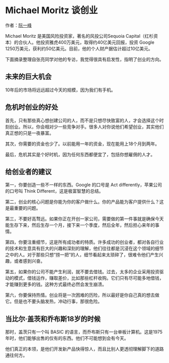 # Michael Moritz 谈创业

作者：[阮一峰](http://www.ruanyifeng.com)

Michael Moritz 是美国风险投资家，著名的风投公司Sequoia Capital（红杉资本）的合伙人。他投资雅虎400万美元，取得约40亿美元回报，投资 Google 1250万美元，获利约50亿美元。目前，他的个人财产据估计超过10亿美元。

下面摘录整理自张亮同学对他的专访，我觉得很具有启发性，指明了创业的方向。

## 未来的巨大机会

10年后的市场将远远超过今天的规模，因为我们有手机。

## 危机时创业的好处

首先，只有那些真心想创建公司的人，而不是只想尽快致富的人，才会选择这个时刻创业。所以，你会相对少一些竞争对手。很多人对你说他们希望创业，其实他们真正想的只是一夜暴富。

其次，你需要的资金也少了。以前能用一年的资金，现在能用上18个月到两年。

最后，危机其实是个好时机，因为任何东西都便宜了，包括你想雇佣的人才。

## 给创业者的建议

第一，你要创造一些不一样的东西。Google 的口号是 Act differently，苹果公司的口号叫 Think Different，这是极富智慧的总结。

第二，创业的核心问题是你能为你的客户做什么。你的产品能为客户提供什么？这是最重要的问题。

第三，不要好高骛远。如果你正在开创一家公司，需要做的第一件事就是确保今天能生存下来，然后生存一个月，接下来一个季度，然后全年，然后担心来年的事情。

第四，你要注重细节，这是所有成功者的特质。许多成功的创业者，都对各自行业的技术和生意具有巨大的兴趣和深刻的理解，他们往往都是沉浸在这个领域的细节之中的人。对于那些只想“捞一把”的人，细节看起来太琐碎了，很难令他们产生兴趣，或者感到兴奋。

第五，如果你的公司不能产生利润，就不要去借钱。过去，太多的企业采用投资驱动的模式，借钱运作，赚取差价，比如那些杠杆收购。它们只有尽可能多地借钱，才能赚到更多的钱。这种方式最终必然会发生崩溃。

第六，你要保持热情。创业将是一次困难的历险，所以最好是你自己真的想去做它。但是也不要头脑发热，冲动行事，那很危险。

## 当比尔·盖茨和乔布斯18岁的时候

那时，盖茨只有一个叫 BASIC 的语言，而乔布斯只有一台单板计算机。这是1975年时，他们能够出售的仅有的东西。他们不可能想到会有今天。

他们真正的本领，是他们开发新产品快得惊人，而且比别人更透彻理解脚下的道路通往何方。


